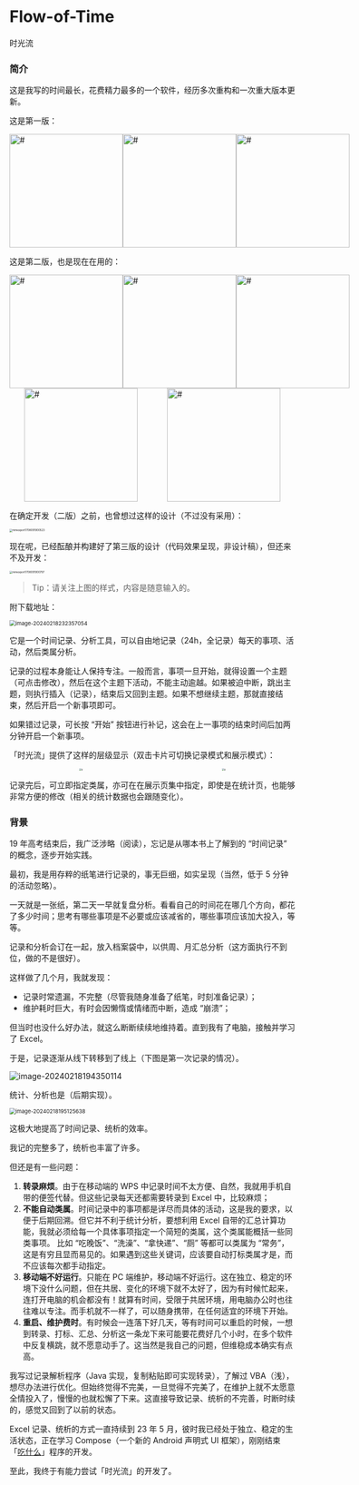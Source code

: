 # Flow-of-Time
时光流

### 简介

这是我写的时间最长，花费精力最多的一个软件，经历多次重构和一次重大版本更新。

这是第一版：

<div style="display: flex; justify-content: space-around">
  <img
    src="https://image-bed-1315938829.cos.ap-nanjing.myqcloud.com/mmexport1708091900105.jpg"
    alt="#"
    style="width: 200px"
  />
  <img
    src="https://image-bed-1315938829.cos.ap-nanjing.myqcloud.com/mmexport1708091900311.jpg"
    alt="#"
    style="width: 200px"
  />
  <img
    src="https://image-bed-1315938829.cos.ap-nanjing.myqcloud.com/mmexport1708091899874.jpg"
    alt="#"
    style="width: 200px"
  />
</div>

这是第二版，也是现在在用的：

<div style="display: flex; justify-content: space-around">
  <img
    src="https://image-bed-1315938829.cos.ap-nanjing.myqcloud.com/mmexport1708094273129.jpg"
    alt="#"
    style="width: 200px"
  />
  <img
    src="https://image-bed-1315938829.cos.ap-nanjing.myqcloud.com/Screenshot_2024-02-16-22-18-24-55_31f4652e2987e4ef63b6ca8eda686377.jpg"
    alt="#"
    style="width: 200px"
  />
  <img
    src="https://image-bed-1315938829.cos.ap-nanjing.myqcloud.com/Screenshot_2024-02-16-22-04-01-40_31f4652e2987e4ef63b6ca8eda686377.jpg"
    alt="#"
    style="width: 200px"
  />
</div>

<div style="display: flex; justify-content: space-around">
  <img
    src="https://image-bed-1315938829.cos.ap-nanjing.myqcloud.com/mmexport1708091900937.jpg"
    alt="#"
    style="width: 200px"
  />
  <img
    src="https://image-bed-1315938829.cos.ap-nanjing.myqcloud.com/mmexport1708094264089.jpg"
    alt="#"
    style="width: 200px"
  />
</div>

在确定开发（二版）之前，也曾想过这样的设计（不过没有采用）：

<img src="https://image-bed-1315938829.cos.ap-nanjing.myqcloud.com/mmexport1708091900523.png" alt="mmexport1708091900523" style="zoom: 33%;" />

现在呢，已经酝酿并构建好了第三版的设计（代码效果呈现，非设计稿），但还来不及开发：

<img src="https://image-bed-1315938829.cos.ap-nanjing.myqcloud.com/mmexport1708091900797.jpg" alt="mmexport1708091900797" style="zoom:33%;" />

> Tip：请关注上图的样式，内容是随意输入的。

附下载地址：

<img src="https://image-bed-1315938829.cos.ap-nanjing.myqcloud.com/image-20240218232357054.png" alt="image-20240218232357054" style="zoom:67%;" />



它是一个时间记录、分析工具，可以自由地记录（24h，全记录）每天的事项、活动，然后类属分析。

记录的过程本身能让人保持专注。一般而言，事项一旦开始，就得设置一个主题（可点击修改），然后在这个主题下活动，不能主动逾越。如果被迫中断，跳出主题，则执行插入（记录），结束后又回到主题。如果不想继续主题，那就直接结束，然后开启一个新事项即可。

如果错过记录，可长按 “开始” 按钮进行补记，这会在上一事项的结束时间后加两分钟开启一个新事项。

「时光流」提供了这样的层级显示（双击卡片可切换记录模式和展示模式）：

<div style="display: flex; justify-content: space-around; overflow: auto">
  <img
    src="https://image-bed-1315938829.cos.ap-nanjing.myqcloud.com/Screenshot_2024-02-17-07-56-24-33_31f4652e2987e4ef63b6ca8eda686377.jpg"
    alt="#"
    style="zoom: 28%;"
  />
  <img
    src="https://image-bed-1315938829.cos.ap-nanjing.myqcloud.com/Screenshot_2024-02-17-07-56-58-78_31f4652e2987e4ef63b6ca8eda686377.jpg"
    alt="#"
    style="zoom: 28%;"
  />
</div>

记录完后，可立即指定类属，亦可在在展示页集中指定，即使是在统计页，也能够非常方便的修改（相关的统计数据也会跟随变化）。

### 背景

19 年高考结束后，我广泛涉略（阅读），忘记是从哪本书上了解到的 “时间记录” 的概念，逐步开始实践。

最初，我是用存粹的纸笔进行记录的，事无巨细，如实呈现（当然，低于 5 分钟的活动忽略）。

一天就是一张纸，第二天一早就复盘分析。看看自己的时间花在哪几个方向，都花了多少时间；思考有哪些事项是不必要或应该减省的，哪些事项应该加大投入，等等。

记录和分析会订在一起，放入档案袋中，以供周、月汇总分析（这方面执行不到位，做的不是很好）。

这样做了几个月，我就发现：

- 记录时常遗漏，不完整（尽管我随身准备了纸笔，时刻准备记录）；
- 维护耗时巨大，有时会因懒惰或情绪而中断，造成 “崩溃”；

但当时也没什么好办法，就这么断断续续地维持着。直到我有了电脑，接触并学习了 Excel。

于是，记录逐渐从线下转移到了线上（下图是第一次记录的情况）。

![image-20240218194350114](https://image-bed-1315938829.cos.ap-nanjing.myqcloud.com/image-20240218194350114.png)

统计、分析也是（后期实现）。

<img src="https://image-bed-1315938829.cos.ap-nanjing.myqcloud.com/image-20240218195125638.png" alt="image-20240218195125638" style="zoom: 67%;" />

这极大地提高了时间记录、统析的效率。

我记的完整多了，统析也丰富了许多。

但还是有一些问题：

1. **转录麻烦**。由于在移动端的 WPS 中记录时间不太方便、自然，我就用手机自带的便签代替。但这些记录每天还都需要转录到 Excel 中，比较麻烦；
2. **不能自动类属**。时间记录中的事项都是详尽而具体的活动，这是我的要求，以便于后期回溯。但它并不利于统计分析，要想利用 Excel 自带的汇总计算功能，我就必须给每一个具体事项指定一个简短的类属，这个类属能概括一些同类事项。
   比如 “吃晚饭”、“洗澡”、“拿快递”、“厕” 等都可以类属为 “常务”，这是有穷且显而易见的。如果遇到这些关键词，应该要自动打标类属才是，而不应该每次都手动指定。
3. **移动端不好运行**。只能在 PC 端维护，移动端不好运行。这在独立、稳定的环境下没什么问题，但在共居、变化的环境下就不太好了，因为有时候忙起来，连打开电脑的机会都没有！就算有时间，受限于共居环境，用电脑办公时也往往难以专注。而手机就不一样了，可以随身携带，在任何适宜的环境下开始。
4. **重启、维护费时**。有时候会一连落下好几天，等有时间可以重启的时候，一想到转录、打标、汇总、分析这一条龙下来可能要花费好几个小时，在多个软件中反复横跳，就不愿意动手了。这当然是我自己的问题，但维稳成本确实有点高。

我写过记录解析程序（Java 实现，复制粘贴即可实现转录），了解过 VBA（浅），想尽办法进行优化。但始终觉得不完美，一旦觉得不完美了，在维护上就不太愿意全情投入了，慢慢的也就松懈了下来。这直接导致记录、统析的不完善，时断时续的，感觉又回到了以前的状态。

Excel 记录、统析的方式一直持续到 23 年 5 月，彼时我已经处于独立、稳定的生活状态，正在学习 Compose（一个新的 Android 声明式 UI 框架），刚刚结束「[吃什么](https://mp.weixin.qq.com/s/FA-S0EcZ1MIhuvz-pseeaA)」程序的开发。

至此，我终于有能力尝试「时光流」的开发了。



